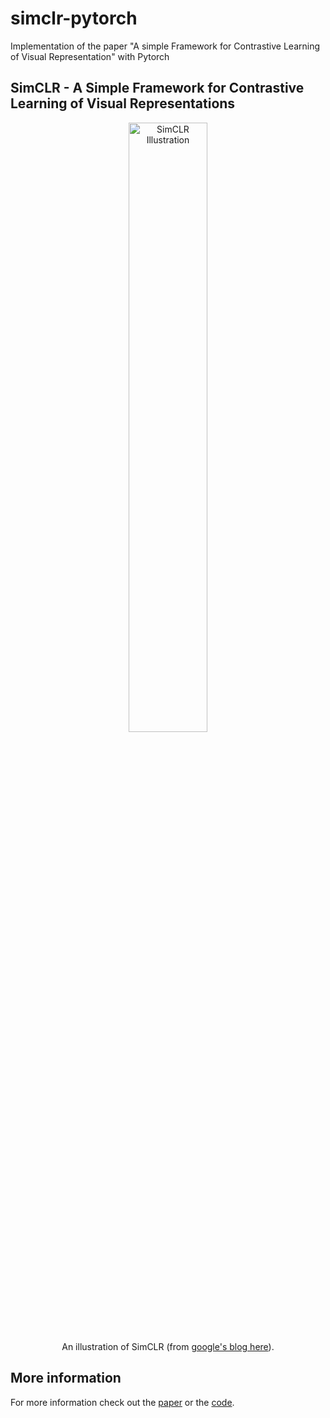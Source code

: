 # simclr-pytorch
Implementation of the paper "A simple Framework for Contrastive Learning of Visual Representation" with Pytorch

## SimCLR - A Simple Framework for Contrastive Learning of Visual Representations

<div align="center">
  <img width="50%" alt="SimCLR Illustration" src="https://1.bp.blogspot.com/--vH4PKpE9Yo/Xo4a2BYervI/AAAAAAAAFpM/vaFDwPXOyAokAC8Xh852DzOgEs22NhbXwCLcBGAsYHQ/s1600/image4.gif">
</div>
<div align="center">
  An illustration of SimCLR (from <a href="https://ai.googleblog.com/2020/04/advancing-self-supervised-and-semi.html"> google's blog here</a>).
</div>

## More information
For more information check out the [paper](https://arxiv.org/abs/2002.05709) or the [code](https://github.com/google-research/simclr).
